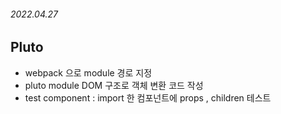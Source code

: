 ###### 2022.04.27

## Pluto
- webpack 으로 module 경로 지정
- pluto module DOM 구조로 객체 변환 코드 작성
- test component : import 한 컴포넌트에 props , children 테스트

